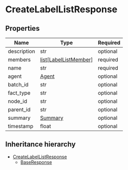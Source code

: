 

# CreateLabelListResponse

## Properties

Name | Type | Required
-------- | -------- | --------
description | str | optional
members | [list[LabelListMember]](LabelListMember.md) | required
name | str | required
agent | [Agent](Agent.md) | optional
batch_id | str | optional
fact_type | str | optional
node_id | str | optional
parent_id | str | optional
summary | [Summary](Summary.md) | optional
timestamp | float | optional




## Inheritance hierarchy


* [CreateLabelListResponse](CreateLabelListResponse.md)
    * [BaseResponse](BaseResponse.md)
